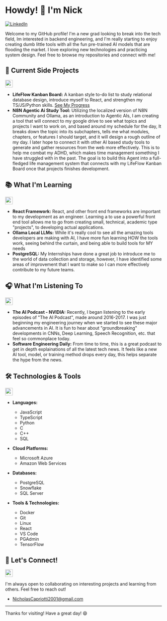 # Howdy! 👋 I'm Nick

[![LinkedIn](https://img.shields.io/badge/LinkedIn-%230077B5?style=for-the-badge&logo=linkedin&logoColor=white)](https://www.linkedin.com/in/nicholas-capriotti-5775031b9/)

Welcome to my GitHub profile! I'm a new grad looking to break into the tech field, Im interested in backend engineering, and I'm really starting to enjoy creating dumb little tools with all the fun pre-trained AI models that are flooding the market.  I love exploring new technologies and practicing system design.  Feel free to browse my repositories and connect with me! 

## 🚀 Current Side Projects

<img src="https://img.icons8.com/color/48/000000/rocket.png" width="24" height="24">

*   **LifeFlow Kanban Board:** A kanban style to-do list to study relational database design, introduce myself to React, and strengthen my TS/JS/Python skills. [See My Progress](https://github.com/My80vette/lifeFlow_Kanban_Board)
*   **N8N Agentic Ai Study Tool:** Utilizing the localized version of N8N Community and Ollama, as an introduction to Agentic AIs, I am creating a tool that will connect to my google drive to see what topics and projects I want to work on, and based around my schedule for the day, It breaks down the topic into its subchapters, tells me what modules, chapters, or features I should target, and it will design a rough outline of my day. I later hope to connect it with other AI based study tools to generate and gather resources from the web more effectively. This is to help me combat my ADHD, which makes time management something I have struggled with in the past. The goal is to build this Agent into a full-fledged life management system that connects with my LifeFlow Kanban Board once that projects finishes development.


## 📚 What I'm Learning

<img src="https://img.icons8.com/color/48/000000/open-book.png" width="24" height="24">

*   **React Framework:** React, and other front end frameworks are important to my development as an engineer. Learning a to use a powerful front end tool allows me to go from creating small, technical, academic type "projects", to developing actual applications.
*   **Ollama Local LLMs:** While it's really cool to see all the amazing tools developers are making with AI, I have more fun learning HOW the tools work, seeing behind the curtain, and being able to build tools for MY needs
*   **PostgreSQL:** My Internships have done a great job to introduce me to the world of data collection and storage, however, I have identified some areas of improvement that I want to make so I can more effectively contribute to my future teams.
  
## 🎧 What I'm Listening To

<img src="https://img.icons8.com/color/48/000000/headphones.png" width="24" height="24">

*   **The AI Podcast - NVIDIA:** Recently, I began listening to the early episodes of "The AI Podcast", made around 2016-2017. I was just beginning my engineering journey when we started to see these major advancements in AI. It is fun to hear about "groundbreaking" developments in CNNs, Deep Learning, Speech Recognition, etc. that feel so commonplace today. 
*   **Software Engineering Daily:** From time to time, this is a great podcast to get in depth explainations of all the latest tech news. It feels like a new AI tool, model, or training method drops every day, this helps separate the hype from the news.

## 🛠️ Technologies & Tools

<img src="https://img.icons8.com/color/48/000000/settings.png" width="24" height="24">


*   **Languages:**
    *   JavaScript
    *   TypeScript
    *   Python
    *   C
    *   C++
    *   SQL

*   **Cloud Platforms:**
    *   Microsoft Azure
    *   Amazon Web Services

*   **Databases:**
    *   PostgreSQL
    *   Snowflake
    *   SQL Server

*   **Tools & Technologies:**
    *   Docker
    *   Git
    *   Linux
    *   React
    *   VS Code
    *   PGAdmin
    *   TensorFlow

## 🤝 Let's Connect!

<img src="https://img.icons8.com/color/48/000000/handshake.png" width="24" height="24">

I'm always open to collaborating on interesting projects and learning from others.  Feel free to reach out!

*   NicholasCapriotti2001@gmail.com


---

Thanks for visiting!  Have a great day! 😄
